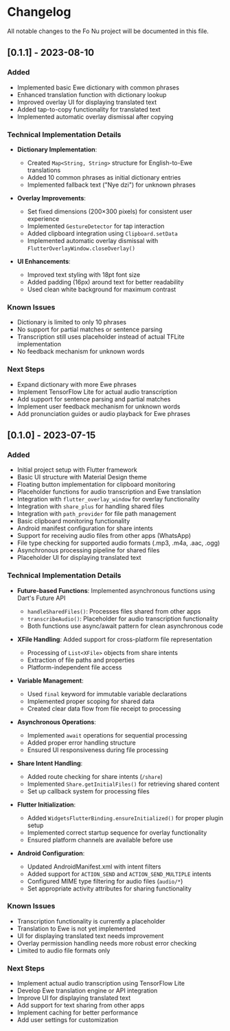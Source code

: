 # Changelog

All notable changes to the Fo Nu project will be documented in this file.

## [0.1.1] - 2023-08-10

### Added
- Implemented basic Ewe dictionary with common phrases
- Enhanced translation function with dictionary lookup
- Improved overlay UI for displaying translated text
- Added tap-to-copy functionality for translated text
- Implemented automatic overlay dismissal after copying

### Technical Implementation Details
- **Dictionary Implementation**: 
  - Created `Map<String, String>` structure for English-to-Ewe translations
  - Added 10 common phrases as initial dictionary entries
  - Implemented fallback text ("Nye dzi") for unknown phrases

- **Overlay Improvements**:
  - Set fixed dimensions (200×300 pixels) for consistent user experience
  - Implemented `GestureDetector` for tap interaction
  - Added clipboard integration using `Clipboard.setData`
  - Implemented automatic overlay dismissal with `FlutterOverlayWindow.closeOverlay()`

- **UI Enhancements**:
  - Improved text styling with 18pt font size
  - Added padding (16px) around text for better readability
  - Used clean white background for maximum contrast

### Known Issues
- Dictionary is limited to only 10 phrases
- No support for partial matches or sentence parsing
- Transcription still uses placeholder instead of actual TFLite implementation
- No feedback mechanism for unknown words

### Next Steps
- Expand dictionary with more Ewe phrases
- Implement TensorFlow Lite for actual audio transcription
- Add support for sentence parsing and partial matches
- Implement user feedback mechanism for unknown words
- Add pronunciation guides or audio playback for Ewe phrases

## [0.1.0] - 2023-07-15

### Added
- Initial project setup with Flutter framework
- Basic UI structure with Material Design theme
- Floating button implementation for clipboard monitoring
- Placeholder functions for audio transcription and Ewe translation
- Integration with `flutter_overlay_window` for overlay functionality
- Integration with `share_plus` for handling shared files
- Integration with `path_provider` for file path management
- Basic clipboard monitoring functionality
- Android manifest configuration for share intents
- Support for receiving audio files from other apps (WhatsApp)
- File type checking for supported audio formats (.mp3, .m4a, .aac, .ogg)
- Asynchronous processing pipeline for shared files
- Placeholder UI for displaying translated text

### Technical Implementation Details
- **Future-based Functions**: Implemented asynchronous functions using Dart's Future API
  - `handleSharedFiles()`: Processes files shared from other apps
  - `transcribeAudio()`: Placeholder for audio transcription functionality
  - Both functions use async/await pattern for clean asynchronous code

- **XFile Handling**: Added support for cross-platform file representation
  - Processing of `List<XFile>` objects from share intents
  - Extraction of file paths and properties
  - Platform-independent file access

- **Variable Management**: 
  - Used `final` keyword for immutable variable declarations
  - Implemented proper scoping for shared data
  - Created clear data flow from file receipt to processing

- **Asynchronous Operations**:
  - Implemented `await` operations for sequential processing
  - Added proper error handling structure
  - Ensured UI responsiveness during file processing

- **Share Intent Handling**:
  - Added route checking for share intents (`/share`)
  - Implemented `Share.getInitialFiles()` for retrieving shared content
  - Set up callback system for processing files

- **Flutter Initialization**:
  - Added `WidgetsFlutterBinding.ensureInitialized()` for proper plugin setup
  - Implemented correct startup sequence for overlay functionality
  - Ensured platform channels are available before use

- **Android Configuration**:
  - Updated AndroidManifest.xml with intent filters
  - Added support for `ACTION_SEND` and `ACTION_SEND_MULTIPLE` intents
  - Configured MIME type filtering for audio files (`audio/*`)
  - Set appropriate activity attributes for sharing functionality

### Known Issues
- Transcription functionality is currently a placeholder
- Translation to Ewe is not yet implemented
- UI for displaying translated text needs improvement
- Overlay permission handling needs more robust error checking
- Limited to audio file formats only

### Next Steps
- Implement actual audio transcription using TensorFlow Lite
- Develop Ewe translation engine or API integration
- Improve UI for displaying translated text
- Add support for text sharing from other apps
- Implement caching for better performance
- Add user settings for customization
